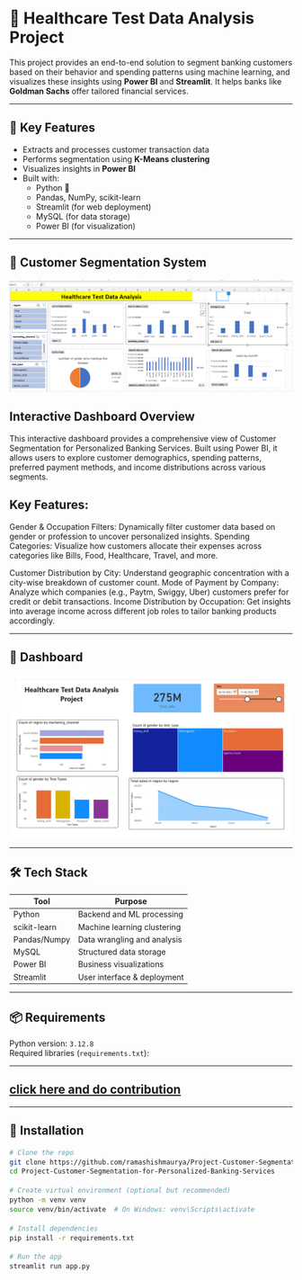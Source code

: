 # 🧠 Healthcare Test Data Analysis Project

This project provides an end-to-end solution to segment banking customers based on their behavior and spending patterns using machine learning, and visualizes these insights using **Power BI** and **Streamlit**. It helps banks like **Goldman Sachs** offer tailored financial services.


---

## 📌 Key Features

- Extracts and processes customer transaction data
- Performs segmentation using **K-Means clustering**
- Visualizes insights in **Power BI**
- Built with:
  - Python 🐍
  - Pandas, NumPy, scikit-learn
  - Streamlit (for web deployment)
  - MySQL (for data storage)
  - Power BI (for visualization)

---
## 📸 Customer Segmentation System 
![App Screenshot](https://github.com/ramashishmaurya/Healthcare-Test-Data-Analysis-project/blob/main/Screenshot%202025-09-09%20090010.png)

## Interactive Dashboard Overview
   This interactive dashboard provides a comprehensive view of Customer Segmentation for Personalized Banking Services. Built using Power BI, it allows users to explore customer demographics, spending patterns, preferred payment methods, and income distributions across various segments.
   
## Key Features:
 Gender & Occupation Filters: Dynamically filter customer data based on gender or profession to uncover personalized insights.
 Spending Categories: Visualize how customers allocate their expenses across categories like Bills, Food, Healthcare, Travel, and more.
 
 Customer Distribution by City:
 Understand geographic concentration with a city-wise breakdown of customer count.
 Mode of Payment by Company:
 Analyze which companies (e.g., Paytm, Swiggy, Uber) customers prefer for credit or debit transactions.
 Income Distribution by Occupation: Get insights into average income across different job roles to tailor banking products accordingly.
 
---
## 📸 Dashboard 
![App Screenshot](https://github.com/ramashishmaurya/Healthcare-Test-Data-Analysis-project/blob/main/newdocs_page-0001.jpg)

-----



## 🛠️ Tech Stack

| Tool        | Purpose                        |
|-------------|--------------------------------|
| Python      | Backend and ML processing      |
| scikit-learn| Machine learning clustering    |
| Pandas/Numpy| Data wrangling and analysis    |
| MySQL       | Structured data storage        |
| Power BI    | Business visualizations        |
| Streamlit   | User interface & deployment    |

---

## 📦 Requirements

Python version: `3.12.8`  
Required libraries (`requirements.txt`):



---

## <a href ='https://1drv.ms/x/c/2ea11dec3ca6bbb3/EaHFXNjwOB1NhiscY4T68qwBBOWEOMCVUTvcscp_SvmVgQ?e=yIoqwG' > click here and do contribution  </a> 

---


## 🚀 Installation

```bash
# Clone the repo
git clone https://github.com/ramashishmaurya/Project-Customer-Segmentation-for-Personalized-Banking-Services.git
cd Project-Customer-Segmentation-for-Personalized-Banking-Services

# Create virtual environment (optional but recommended)
python -m venv venv
source venv/bin/activate  # On Windows: venv\Scripts\activate

# Install dependencies
pip install -r requirements.txt

# Run the app
streamlit run app.py


